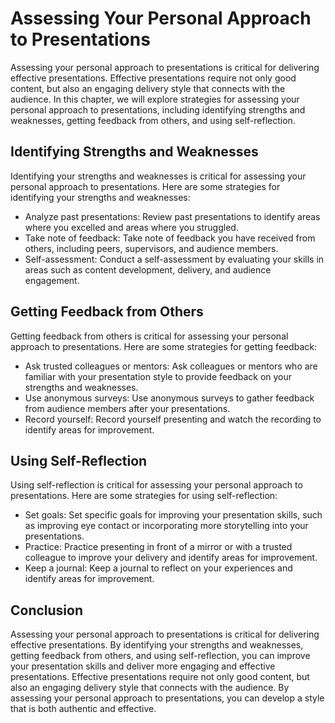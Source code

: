 Assessing Your Personal Approach to Presentations
==============================================================================================

Assessing your personal approach to presentations is critical for delivering effective presentations. Effective presentations require not only good content, but also an engaging delivery style that connects with the audience. In this chapter, we will explore strategies for assessing your personal approach to presentations, including identifying strengths and weaknesses, getting feedback from others, and using self-reflection.

Identifying Strengths and Weaknesses
------------------------------------

Identifying your strengths and weaknesses is critical for assessing your personal approach to presentations. Here are some strategies for identifying your strengths and weaknesses:

* Analyze past presentations: Review past presentations to identify areas where you excelled and areas where you struggled.
* Take note of feedback: Take note of feedback you have received from others, including peers, supervisors, and audience members.
* Self-assessment: Conduct a self-assessment by evaluating your skills in areas such as content development, delivery, and audience engagement.

Getting Feedback from Others
----------------------------

Getting feedback from others is critical for assessing your personal approach to presentations. Here are some strategies for getting feedback:

* Ask trusted colleagues or mentors: Ask colleagues or mentors who are familiar with your presentation style to provide feedback on your strengths and weaknesses.
* Use anonymous surveys: Use anonymous surveys to gather feedback from audience members after your presentations.
* Record yourself: Record yourself presenting and watch the recording to identify areas for improvement.

Using Self-Reflection
---------------------

Using self-reflection is critical for assessing your personal approach to presentations. Here are some strategies for using self-reflection:

* Set goals: Set specific goals for improving your presentation skills, such as improving eye contact or incorporating more storytelling into your presentations.
* Practice: Practice presenting in front of a mirror or with a trusted colleague to improve your delivery and identify areas for improvement.
* Keep a journal: Keep a journal to reflect on your experiences and identify areas for improvement.

Conclusion
----------

Assessing your personal approach to presentations is critical for delivering effective presentations. By identifying your strengths and weaknesses, getting feedback from others, and using self-reflection, you can improve your presentation skills and deliver more engaging and effective presentations. Effective presentations require not only good content, but also an engaging delivery style that connects with the audience. By assessing your personal approach to presentations, you can develop a style that is both authentic and effective.
